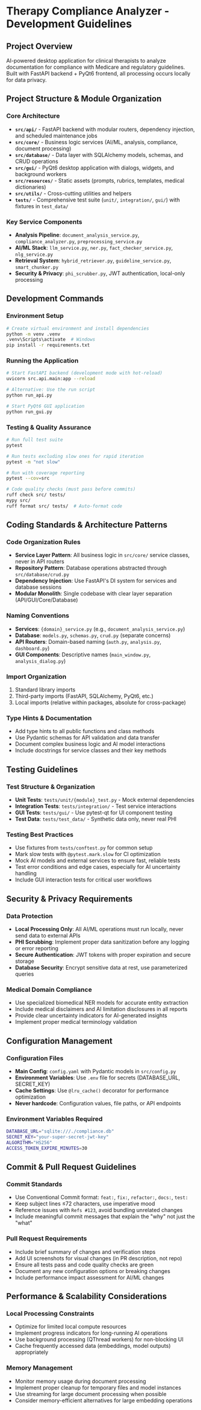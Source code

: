 # Therapy Compliance Analyzer - Development Guidelines

## Project Overview
AI-powered desktop application for clinical therapists to analyze documentation for compliance with Medicare and regulatory guidelines. Built with FastAPI backend + PyQt6 frontend, all processing occurs locally for data privacy.

## Project Structure & Module Organization

### Core Architecture
- **`src/api/`** - FastAPI backend with modular routers, dependency injection, and scheduled maintenance jobs
- **`src/core/`** - Business logic services (AI/ML, analysis, compliance, document processing)
- **`src/database/`** - Data layer with SQLAlchemy models, schemas, and CRUD operations
- **`src/gui/`** - PyQt6 desktop application with dialogs, widgets, and background workers
- **`src/resources/`** - Static assets (prompts, rubrics, templates, medical dictionaries)
- **`src/utils/`** - Cross-cutting utilities and helpers
- **`tests/`** - Comprehensive test suite (`unit/`, `integration/`, `gui/`) with fixtures in `test_data/`

### Key Service Components
- **Analysis Pipeline**: `document_analysis_service.py`, `compliance_analyzer.py`, `preprocessing_service.py`
- **AI/ML Stack**: `llm_service.py`, `ner.py`, `fact_checker_service.py`, `nlg_service.py`
- **Retrieval System**: `hybrid_retriever.py`, `guideline_service.py`, `smart_chunker.py`
- **Security & Privacy**: `phi_scrubber.py`, JWT authentication, local-only processing

## Development Commands

### Environment Setup
```bash
# Create virtual environment and install dependencies
python -m venv .venv
.venv\Scripts\activate  # Windows
pip install -r requirements.txt
```

### Running the Application
```bash
# Start FastAPI backend (development mode with hot-reload)
uvicorn src.api.main:app --reload

# Alternative: Use the run script
python run_api.py

# Start PyQt6 GUI application
python run_gui.py
```

### Testing & Quality Assurance
```bash
# Run full test suite
pytest

# Run tests excluding slow ones for rapid iteration
pytest -m "not slow"

# Run with coverage reporting
pytest --cov=src

# Code quality checks (must pass before commits)
ruff check src/ tests/
mypy src/
ruff format src/ tests/  # Auto-format code
```

## Coding Standards & Architecture Patterns

### Code Organization Rules
- **Service Layer Pattern**: All business logic in `src/core/` service classes, never in API routers
- **Repository Pattern**: Database operations abstracted through `src/database/crud.py`
- **Dependency Injection**: Use FastAPI's DI system for services and database sessions
- **Modular Monolith**: Single codebase with clear layer separation (API/GUI/Core/Database)

### Naming Conventions
- **Services**: `{domain}_service.py` (e.g., `document_analysis_service.py`)
- **Database**: `models.py`, `schemas.py`, `crud.py` (separate concerns)
- **API Routers**: Domain-based naming (`auth.py`, `analysis.py`, `dashboard.py`)
- **GUI Components**: Descriptive names (`main_window.py`, `analysis_dialog.py`)

### Import Organization
1. Standard library imports
2. Third-party imports (FastAPI, SQLAlchemy, PyQt6, etc.)
3. Local imports (relative within packages, absolute for cross-package)

### Type Hints & Documentation
- Add type hints to all public functions and class methods
- Use Pydantic schemas for API validation and data transfer
- Document complex business logic and AI model interactions
- Include docstrings for service classes and their key methods

## Testing Guidelines

### Test Structure & Organization
- **Unit Tests**: `tests/unit/{module}_test.py` - Mock external dependencies
- **Integration Tests**: `tests/integration/` - Test service interactions
- **GUI Tests**: `tests/gui/` - Use pytest-qt for UI component testing
- **Test Data**: `tests/test_data/` - Synthetic data only, never real PHI

### Testing Best Practices
- Use fixtures from `tests/conftest.py` for common setup
- Mark slow tests with `@pytest.mark.slow` for CI optimization
- Mock AI models and external services to ensure fast, reliable tests
- Test error conditions and edge cases, especially for AI uncertainty handling
- Include GUI interaction tests for critical user workflows

## Security & Privacy Requirements

### Data Protection
- **Local Processing Only**: All AI/ML operations must run locally, never send data to external APIs
- **PHI Scrubbing**: Implement proper data sanitization before any logging or error reporting
- **Secure Authentication**: JWT tokens with proper expiration and secure storage
- **Database Security**: Encrypt sensitive data at rest, use parameterized queries

### Medical Domain Compliance
- Use specialized biomedical NER models for accurate entity extraction
- Include medical disclaimers and AI limitation disclosures in all reports
- Provide clear uncertainty indicators for AI-generated insights
- Implement proper medical terminology validation

## Configuration Management

### Configuration Files
- **Main Config**: `config.yaml` with Pydantic models in `src/config.py`
- **Environment Variables**: Use `.env` file for secrets (DATABASE_URL, SECRET_KEY)
- **Cache Settings**: Use `@lru_cache()` decorator for performance optimization
- **Never hardcode**: Configuration values, file paths, or API endpoints

### Environment Variables Required
```bash
DATABASE_URL="sqlite:///./compliance.db"
SECRET_KEY="your-super-secret-jwt-key"
ALGORITHM="HS256"
ACCESS_TOKEN_EXPIRE_MINUTES=30
```

## Commit & Pull Request Guidelines

### Commit Standards
- Use Conventional Commit format: `feat:`, `fix:`, `refactor:`, `docs:`, `test:`
- Keep subject lines ≤72 characters, use imperative mood
- Reference issues with `Refs #123`, avoid bundling unrelated changes
- Include meaningful commit messages that explain the "why" not just the "what"

### Pull Request Requirements
- Include brief summary of changes and verification steps
- Add UI screenshots for visual changes (in PR description, not repo)
- Ensure all tests pass and code quality checks are green
- Document any new configuration options or breaking changes
- Include performance impact assessment for AI/ML changes

## Performance & Scalability Considerations

### Local Processing Constraints
- Optimize for limited local compute resources
- Implement progress indicators for long-running AI operations
- Use background processing (QThread workers) for non-blocking UI
- Cache frequently accessed data (embeddings, model outputs) appropriately

### Memory Management
- Monitor memory usage during document processing
- Implement proper cleanup for temporary files and model instances
- Use streaming for large document processing when possible
- Consider memory-efficient alternatives for large embedding operations
